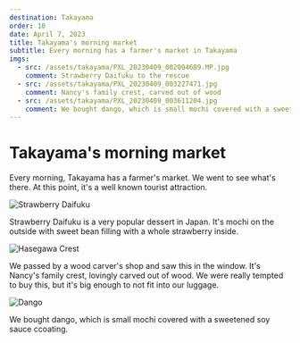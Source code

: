 ```yaml
---
destination: Takayama
order: 10
date: April 7, 2023
title: Takayama's morning market
subtitle: Every morning has a farmer's market in Takayama
imgs: 
  - src: /assets/takayama/PXL_20230409_002004689.MP.jpg
    comment: Strawberry Daifuku to the rescue
  - src: /assets/takayama/PXL_20230409_003227471.jpg
    comment: Nancy's family crest, carved out of wood
  - src: /assets/takayama/PXL_20230409_003611204.jpg
    comment: We bought dango, which is small mochi covered with a sweet soy flavoring
---
```


# Takayama's morning market

Every morning, Takayama has a farmer's market. We went to see what's there. At this point, it's a well known tourist attraction.

![Strawberry Daifuku](/assets/takayama/PXL_20230409_002004689.MP.jpg)

Strawberry Daifuku is a very popular dessert in Japan. It's mochi on the outside with sweet bean filling with a whole strawberry inside. 

![Hasegawa Crest](/assets/takayama/PXL_20230409_003227471.jpg)

We passed by a wood carver's shop and saw this in the window. It's Nancy's family crest, lovingly carved out of wood. We were really tempted to buy this, but it's big enough to not fit into our luggage.

![Dango](/assets/takayama/PXL_20230409_003611204.jpg)

We bought dango, which is small mochi covered with a sweetened soy sauce ccoating.
